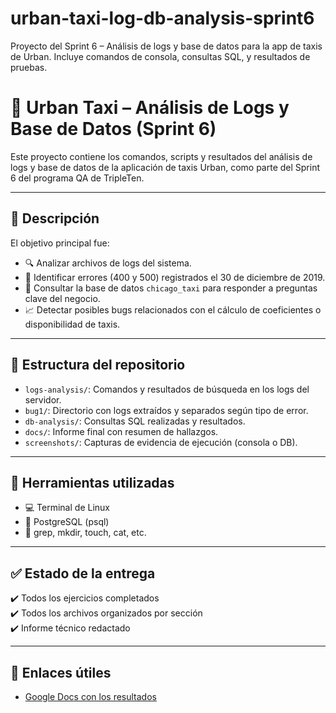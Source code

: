 # urban-taxi-log-db-analysis-sprint6
Proyecto del Sprint 6 – Análisis de logs y base de datos para la app de taxis de Urban. Incluye comandos de consola, consultas SQL, y resultados de pruebas.
# 🚖 Urban Taxi – Análisis de Logs y Base de Datos (Sprint 6)

Este proyecto contiene los comandos, scripts y resultados del análisis de logs y base de datos de la aplicación de taxis Urban, como parte del Sprint 6 del programa QA de TripleTen.

---

## 🧾 Descripción

El objetivo principal fue:

- 🔍 Analizar archivos de logs del sistema.
- 🐛 Identificar errores (400 y 500) registrados el 30 de diciembre de 2019.
- 🧠 Consultar la base de datos `chicago_taxi` para responder a preguntas clave del negocio.
- 📈 Detectar posibles bugs relacionados con el cálculo de coeficientes o disponibilidad de taxis.

---

## 📂 Estructura del repositorio

- `logs-analysis/`: Comandos y resultados de búsqueda en los logs del servidor.
- `bug1/`: Directorio con logs extraídos y separados según tipo de error.
- `db-analysis/`: Consultas SQL realizadas y resultados.
- `docs/`: Informe final con resumen de hallazgos.
- `screenshots/`: Capturas de evidencia de ejecución (consola o DB).

---

## 🔧 Herramientas utilizadas

- 💻 Terminal de Linux
- 🐘 PostgreSQL (psql)
- 📁 grep, mkdir, touch, cat, etc.


---

## ✅ Estado de la entrega

✔️ Todos los ejercicios completados  
✔️ Todos los archivos organizados por sección  
✔️ Informe técnico redactado

---

## 🔗 Enlaces útiles

- [Google Docs con los resultados](https://docs.google.com/document/d/13GX4607xYYzk5oNWAMnf27ciy5r5uTdn/edit?usp=drivesdk&ouid=101473972513786310546&rtpof=true&sd=true)
  

